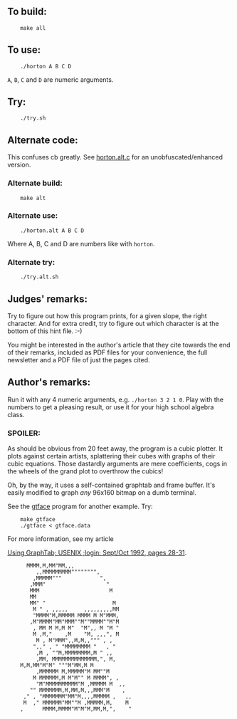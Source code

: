 ## To build:

``` <!---sh-->
    make all
```


## To use:

``` <!---sh-->
    ./horton A B C D
```

`A`, `B`, `C` and `D` are numeric arguments.


## Try:

``` <!---sh-->
    ./try.sh
```


## Alternate code:

This confuses cb greatly. See [horton.alt.c](horton.alt.c) for an unobfuscated/enhanced
version.


### Alternate build:

``` <!---sh-->
    make alt
```


### Alternate use:

``` <!---sh-->
    ./horton.alt A B C D
```

Where A, B, C and D are numbers like with `horton`.


### Alternate try:

``` <!---sh-->
    ./try.alt.sh
```


## Judges' remarks:

Try to figure out how this program prints, for a given slope, the
right character.  And for extra credit, try to figure out which
character is at the bottom of this hint file.  :-)

You might be interested in the author's article that they cite towards the end
of their remarks, included as PDF files for your convenience, the full
newsletter and a PDF file of just the pages cited.


## Author's remarks:

Run it with any 4 numeric arguments, e.g. `./horton 3 2 1 0`.  Play with the
numbers to get a pleasing result, or use it for your high school algebra
class.


### SPOILER:

As should be obvious from 20 feet away, the program is a cubic plotter.
It plots against certain artists, splattering their cubes with graphs
of their cubic equations.  Those dastardly arguments are mere coefficients,
cogs in the wheels of the grand plot to overthrow the cubics!

Oh, by the way, it uses a self-contained graphtab and frame buffer.
It's easily modified to graph *any* 96x160 bitmap on a dumb terminal.

See the [gtface](gtface.c) program for another example.  Try:

``` <!---sh-->
    make gtface
    ./gtface < gtface.data
```

For more information, see my article

[Using GraphTab; USENIX ;login: Sept/Oct 1992, pages 28-31](login_sept92-pp28-31.pdf).

```
  	  MMMM,M,MM"MM,,,
         ,,MMMMMMMMM"""""""",
        ,MMMMM"""            ",
       ,MMM"                   "
       MMM                      M
       MM
       MM" "                     M
        M " , ,,,,,     ,,,,,,,,,MM
        "MMMM"M,MMMMM MMMM M M"MMM,
       ,M"MMMM"MM"MMM""M""MMMM""M"M
        , MM M M,M M"  "M",, M "M "
        M ,M,"    ,M    "M, ,,,", M
         M , M"MMM",,M,M,,""" , ,
        ",," , " "MMMMMMMM "   , "
         ,M , ""M,MMMMMMMM,M " ,,
         ,MM, MMMMMMMMMMMMMM,", M,
  	M,M,MM"M"M" """M"MM,M M
         ,MMMMMM M,MMMMM"M MM""M
        M MMMMMM,M M"M"" M MMMM", ,
         "M"MMMMMMMMMM"M ,MMMMM M  ,,
       "" MMMMMMM,M,MM,M,,,MMM"M    ,
     ," , "MMMMMMM"MM"M,,,,MMMMM ,   ,,
     M  ," MMMMMM"MM""M ,MMMMM,M,    M
    ,      MMMM,MMMM"M"M"M,MM,M,",    "
```


<!--

    Copyright © 1984-2024 by Landon Curt Noll. All Rights Reserved.

    You are free to share and adapt this file under the terms of this license:

	Creative Commons Attribution-ShareAlike 4.0 International (CC BY-SA 4.0)

    For more information, see:

	https://creativecommons.org/licenses/by-sa/4.0/

-->
